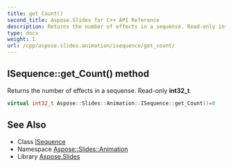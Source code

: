 ```yaml
---
title: get_Count()
second_title: Aspose.Slides for C++ API Reference
description: Returns the number of effects in a sequense. Read-only int32_t.
type: docs
weight: 1
url: /cpp/aspose.slides.animation/isequence/get_count/
---
```

## ISequence::get_Count() method


Returns the number of effects in a sequense. Read-only **int32_t**.

```cpp
virtual int32_t Aspose::Slides::Animation::ISequence::get_Count()=0
```

## See Also

* Class [ISequence](./)
* Namespace [Aspose::Slides::Animation](../)
* Library [Aspose.Slides](../../)